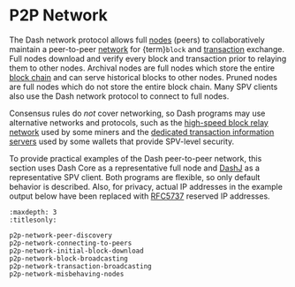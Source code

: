 # P2P Network

The Dash network protocol allows full [nodes](../resources/glossary.md#node) (peers) to collaboratively maintain a peer-to-peer [network](../resources/glossary.md#network) for {term}`block` and [transaction](../resources/glossary.md#transaction) exchange. Full nodes download and verify every block and transaction prior to relaying them to other nodes. Archival nodes are full nodes which store the entire [block chain](../resources/glossary.md#block-chain) and can serve historical blocks to other nodes. Pruned nodes are full nodes which do not store the entire block chain. Many SPV clients also use the Dash network protocol to connect to full nodes.

Consensus rules do _not_ cover networking, so Dash programs may use alternative networks and protocols, such as the [high-speed block relay network](https://www.mail-archive.com/bitcoin-development@lists.sourceforge.net/msg03189.html) used by some miners and the [dedicated transaction information servers](https://github.com/spesmilo/electrum-server) used by some wallets that provide SPV-level security.

To provide practical examples of the Dash peer-to-peer network, this section uses Dash Core as a representative full node and [DashJ](https://github.com/HashEngineering/dashj) as a representative SPV client. Both programs are flexible, so only default behavior is described. Also, for privacy, actual IP addresses in the example output below have been replaced with [RFC5737](http://tools.ietf.org/html/rfc5737) reserved IP addresses.

```{toctree}
:maxdepth: 3
:titlesonly:

p2p-network-peer-discovery
p2p-network-connecting-to-peers
p2p-network-initial-block-download
p2p-network-block-broadcasting
p2p-network-transaction-broadcasting
p2p-network-misbehaving-nodes
```
